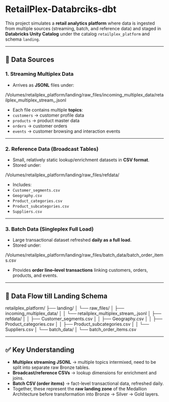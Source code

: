 # RetailPlex-Databrciks-dbt

This project simulates a **retail analytics platform** where data is ingested from multiple sources (streaming, batch, and reference data) and staged in **Databricks Unity Catalog** under the catalog `retailplex_platform` and schema `landing`.  

---

## 📌 Data Sources

### 1. Streaming Multiplex Data
- Arrives as **JSONL** files under:  

/Volumes/retailplex_platform/landing/raw_files/incoming_multiplex_data/retailplex_multiplex_stream_<timestamp>.jsonl

- Each file contains multiple **topics**:
- `customers` → customer profile data  
- `products` → product master data  
- `orders` → customer orders  
- `events` → customer browsing and interaction events  

---

### 2. Reference Data (Broadcast Tables)
- Small, relatively static lookup/enrichment datasets in **CSV format**.  
- Stored under:  

/Volumes/retailplex_platform/landing/raw_files/refdata/

- Includes:
- `Customer_segments.csv`
- `Geography.csv`
- `Product_categories.csv`
- `Product_subcategories.csv`
- `Suppliers.csv`

---

### 3. Batch Data (Singleplex Full Load)
- Large transactional dataset refreshed **daily as a full load**.  
- Stored under:  

/Volumes/retailplex_platform/landing/raw_files/batch_data/batch_order_items.csv

- Provides **order line–level transactions** linking customers, orders, products, and events.  

---

## 📂 Data Flow till Landing Schema

retailplex_platform/
├── landing/
│   └── raw_files/
│       ├── incoming_multiplex_data/
│       │   └── retailplex_multiplex_stream_<timestamp>.jsonl
│       ├── refdata/
│       │   ├── Customer_segments.csv
│       │   ├── Geography.csv
│       │   ├── Product_categories.csv
│       │   ├── Product_subcategories.csv
│       │   └── Suppliers.csv
│       └── batch_data/
│           └── batch_order_items.csv




---

## ✅ Key Understanding
- **Multiplex streaming JSONL** → multiple topics intermixed, need to be split into separate raw Bronze tables.  
- **Broadcast/reference CSVs** → lookup dimensions for enrichment and joins.  
- **Batch CSV (order items)** → fact-level transactional data, refreshed daily.  
- Together, these represent the **raw landing zone** of the Medallion Architecture before transformation into Bronze → Silver → Gold layers.  

